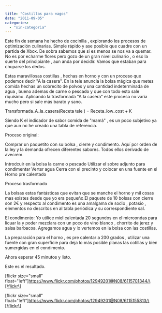 ```yaml
---

title: "Costillas para vagos"
date: "2011-09-05"
categories: 
  - "sin-categoria"
---
```


Este fin de semana he hecho de cocinilla , explorando los procesos de optimización culinarias. Simple rápido y ase posible que cuadre con un partida de Xbox. De sobra sabemos que si es menos se nos va a quemar. No es por echarme flores pero gozo de un gran nivel culinario , o eso la suerte del principiante , aun anda por decidir. Vamos que estaban para chuparse los dedos.

Estas maravillosas costillas , hechas en horno y con un proceso que podemos decir "A la casera". En la tele anuncia la bolsa mágica que metes comida hechas un sobrecito de polvos y una cantidad indeterminada de agua , bueno ademas de carne o pescado y que con todo esto sale riquísimo. Aplicando la trasformada "A la casera" este proceso no varia mucho pero si sale más barato y sano.

Transformada\_A\_la\_casera(Receta tele ) = Receta\_low\_cost + K

Siendo K el indicador de sabor comida de "mamá" , es un poco subjetivo ya que aun no he creado una tabla de referencia.

Proceso original:

Comprar un paquetito con su bolsa , cierre y condimento. Aquí por orden de la ley y la demanda ofrecen diferentes sabores. Todos ellos derivado de avecrem.

Introdcuir en la bolsa la carne o pescado Utilizar el sobre adjunto para condimentar Verter agua Cerra con el precinto y colocar en una fuente en el Horno pre calentado

Proceso trasformado

La bolsas estas fantásticas que evitan que se manche el horno y mil cosas mas existes desde que yo era pequeño.El paquete de 10 bolsas con cierre son 2€ y respecto al condimento es una amalgama de sodio , potasio , elementos no descritos en al tabla periódica y su correspondiente sal.

El condimento: Yo utilice miel calentada 20 segundos en el microondas para licuar la y poder mezclara con un poco de vino blanco , chorrito de jerez y salsa barbacoa. Agregamos agua y lo vertemos en la bolsa con las costillas.

La preparación para el horno , es pre calentar a 200 grados , utilizar una fuente con gran superficie para deja lo más posible planas las cotillas y bien sumergidas en el condimento.

Ahora esperar 45 minutos y listo.

Este es el resultado.

\[flickr size="small" float="left"\]https://www.flickr.com/photos/12949201@N08/6115701344/\[/flickr\]

\[flickr size="small" float="left"\]https://www.flickr.com/photos/12949201@N08/6115155813/\[/flickr\]
